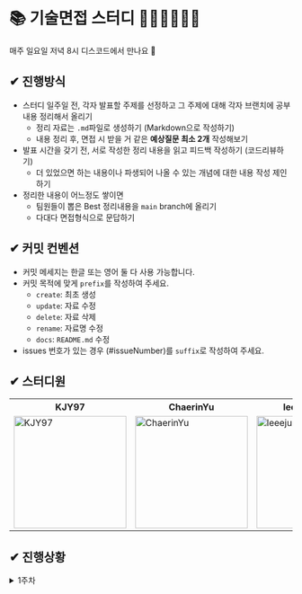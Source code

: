# 📚 기술면접 스터디 🙋‍♀️🙋‍♀️🙋‍♂️
매주 일요일 저녁 8시 디스코드에서 만나요 🙂

## ✔ 진행방식
* 스터디 일주일 전, 각자 발표할 주제를 선정하고 그 주제에 대해 각자 브랜치에 공부내용 정리해서 올리기
  * 정리 자료는 `.md`파일로 생성하기 (Markdown으로 작성하기)
  * 내용 정리 후, 면접 시 받을 거 같은 **예상질문 최소 2개** 작성해보기
* 발표 시간을 갖기 전, 서로 작성한 정리 내용을 읽고 피드백 작성하기 (코드리뷰하기)
  * 더 있었으면 하는 내용이나 파생되어 나올 수 있는 개념에 대한 내용 작성 제인하기 
* 정리한 내용이 어느정도 쌓이면 
  * 팀원들이 뽑은 Best 정리내용을 `main` branch에 올리기
  * 다대다 면접형식으로 문답하기

## ✔ 커밋 컨벤션
* 커밋 메세지는 한글 또는 영어 둘 다 사용 가능합니다. 
* 커밋 목적에 맞게 `prefix`를 작성하여 주세요.
  * `create`: 최초 생성
  * `update`: 자료 수정
  * `delete`: 자료 삭제
  * `rename`: 자료명 수정
  * `docs`: `README.md` 수정
* issues 번호가 있는 경우 (#issueNumber)를 `suffix`로 작성하여 주세요.

## ✔ 스터디원

<table>
  <tr>
    <th>KJY97</th>
    <th>ChaerinYu</th>
    <th>leeejuhyeong</th>
  </tr>
  <tr>
    <td>
      <a href="https://github.com/KJY97">
        <img alt="KJY97" width="200" src="https://avatars.githubusercontent.com/u/47266337?v=4">
      </a>
    </td>
    <td>
      <a href="https://github.com/ChaerinYu">
        <img alt="ChaerinYu" width="200" src="https://avatars.githubusercontent.com/u/17977857?v=4">
      </a>
    </td>
    <td>
      <a href="https://github.com/leeejuhyeong">
        <img alt="leeejuhyeong" width="200" src="https://avatars.githubusercontent.com/u/83570399?v=4">
      </a>
    </td>
  </tr>
</table>

## ✔ 진행상황
<details><summary>1주차</summary>
  <table>
    <tr>
      <th>No</th>
      <th width="200">KJY97</th>
      <th width="200">ChaerinYu</th>
      <th width="200">leeejuhyeong</th>
    </tr>
    <tr>
      <th>1</th>
      <td></td>
      <td></td>
      <td></td>
    </tr>
  </table>
</details>

